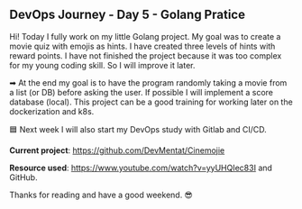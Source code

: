 ## DevOps Journey - Day 5 - Golang Pratice

Hi! Today I fully work on my little Golang project. My goal was to create a movie quiz with emojis as hints. I have created three levels of hints with reward points. I have not finished the project because it was too complex for my young coding skill. So I will improve it later.

➡ At the end my goal is to have the program randomly taking a movie from a list (or DB) before asking the user. If possible I will implement a score database (local).
This project can be a good training for working later on the dockerization and k8s.

🟦 Next week I will also start my DevOps study with Gitlab and CI/CD.

**Current project**: https://github.com/DevMentat/Cinemojie

**Resource used**: https://www.youtube.com/watch?v=yyUHQIec83I and GitHub.

Thanks for reading and have a good weekend. 😎